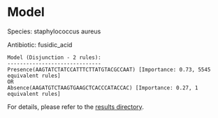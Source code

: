 
# Model

Species: staphylococcus aureus

Antibiotic: fusidic_acid

```
Model (Disjunction - 2 rules):
------------------------------
Presence(AAGTATCTATCCATTTCTTATGTACGCCAAT) [Importance: 0.73, 5545 equivalent rules]
OR
Absence(AAGATGTCTAAGTGAAGCTCACCCATACCAC) [Importance: 0.27, 1 equivalent rules]

```

For details, please refer to the [results directory](../../../../../results/scm_b/staphylococcus%20aureus/fusidic_acid/repeat_3/).

